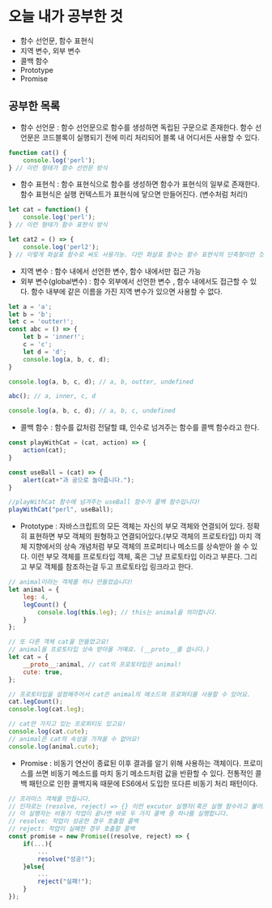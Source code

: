 # 오늘 내가 공부한 것
- 함수 선언문, 함수 표현식
- 지역 변수, 외부 변수
- 콜백 함수
- Prototype
- Promise

## 공부한 목록
- 함수 선언문 : 함수 선언문으로 함수를 생성하면 독립된 구문으로 존재한다. 함수 선언문은 코드블록이 실행되기 전에 미리 처리되어 블록 내 어디서든 사용할 수 있다.
```javascript
function cat() {
	console.log('perl');
} // 이런 형태가 함수 선언문 방식
```
- 함수 표현식 : 함수 표현식으로 함수를 생성하면 함수가 표현식의 일부로 존재한다. 함수 표현식은 실행 컨텍스트가 표현식에 닿으면 만들어진다. (변수처럼 처리!)
```javascript
let cat = function() {
	console.log('perl');	
} // 이런 형태가 함수 표현식 방식

let cat2 = () => {
	console.log('perl2');
} // 이렇게 화살표 함수로 써도 사용가능. 다만 화살표 함수는 함수 표현식의 단축형이란 것에 주의!
```

- 지역 변수 : 함수 내에서 선언한 변수, 함수 내에서만 접근 가능
- 외부 변수(global변수) : 함수 외부에서 선언한 변수 , 함수 내에서도 접근할 수 있다. 함수 내부에 같은 이름을 가진 지역 변수가 있으면 사용할 수 없다.
``` javascript
let a = 'a';
let b = 'b';
let c = 'outter!';
const abc = () => {
	let b = 'inner!';
	c = 'c';
	let d = 'd';
	console.log(a, b, c, d);
}

console.log(a, b, c, d); // a, b, outter, undefined

abc(); // a, inner, c, d

console.log(a, b, c, d); // a, b, c, undefined
```

- 콜백 함수 : 함수를 값처럼 전달할 떄, 인수로 넘겨주는 함수를 콜백 함수라고 한다.
```javascript
const playWithCat = (cat, action) => {
	action(cat);
}

const useBall = (cat) => {
	alert(cat+"과 공으로 놀아줍니다.");
}

//playWithCat 함수에 넘겨주는 useBall 함수가 콜백 함수입니다!
playWithCat("perl", useBall);
```

- Prototype : 자바스크립트의 모든 객체는 자신의 부모 객체와 연결되어 있다. 정확히 표현하면 부모 객체의 원형하고 연결되어있다.(부모 객체의 프로토타입) 마치 객체 지향에서의 상속 개념처럼 부모 객체의 프로퍼티나 메소드를 상속받아 쓸 수 있다. 이런 부모 객체를 프로토타입 객체, 혹은 그냥 프로토타입 이라고 부른다. 그리고 부모 객체를 참조하는걸 두고 프로토타입 링크라고 한다.
```javascript
// animal이라는 객체를 하나 만들었습니다!
let animal = {
	leg: 4,
	legCount() {
		console.log(this.leg); // this는 animal을 의미합니다.
	}	
};

// 또 다른 객체 cat을 만들었고요!
// animal을 프로토타입 상속 받아올 거예요. (__proto__를 씁니다.)
let cat = {
	__proto__:animal, // cat의 프로토타입은 animal!
	cute: true,
};

// 프로토타입을 설정해주어서 cat은 animal의 메소드와 프로퍼티를 사용할 수 있어요.
cat.legCount();
console.log(cat.leg);

// cat만 가지고 있는 프로퍼티도 있고요!
console.log(cat.cute);
// animal은 cat의 속성을 가져올 수 없어요!
console.log(animal.cute);
```

- Promise : 비동기 연산이 종료된 이후 결과를 알기 위해 사용하는 객체이다. 프로미스를 쓰면 비동기 메소드를 마치 동기 메소드처럼 값을 반환할 수 있다. 전통적인 콜백 패턴으로 인한 콜백지옥 때문에 ES6에서 도입한 또다른 비동기 처리 패턴이다. 
```javascript
// 프라미스 객체를 만듭니다. 
// 인자로는 (resolve, reject) => {} 이런 excutor 실행자(혹은 실행 함수라고 불러요.)를 받아요.
// 이 실행자는 비동기 작업이 끝나면 바로 두 가지 콜백 중 하나를 실행합니다.
// resolve: 작업이 성공한 경우 호출할 콜백
// reject: 작업이 실패한 경우 호출할 콜백
const promise = new Promise((resolve, reject) => {
	if(...){
		...
		resolve("성공!");
	}else{
		...
		reject("실패!");
	}
});
```

